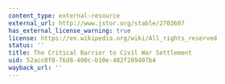 ```yaml
---
content_type: external-resource
external_url: http://www.jstor.org/stable/2703607
has_external_license_warning: true
license: https://en.wikipedia.org/wiki/All_rights_reserved
status: ''
title: The Critical Barrier to Civil War Settlement
uid: 52acc0f8-76d8-408c-b10e-482f289407b4
wayback_url: ''
---
```

